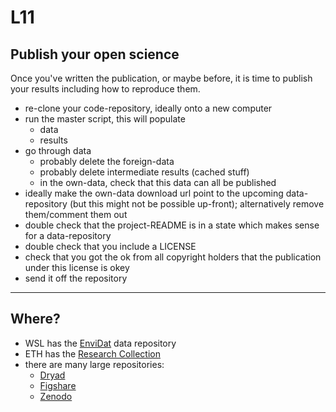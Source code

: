 # L11
## Publish your open science

Once you've written the publication, or maybe before, it is time to publish your results including how to reproduce them.

- re-clone your code-repository, ideally onto a new computer
- run the master script, this will populate
  - data
  - results
- go through data
  - probably delete the foreign-data
  - probably delete intermediate results (cached stuff)
  - in the own-data, check that this data can all be published
- ideally make the own-data download url point to the upcoming data-repository
  (but this might not be possible up-front); alternatively remove them/comment them out
- double check that the project-README is in a state which makes sense for a data-repository
- double check that you include a LICENSE
- check that you got the ok from all copyright holders that the publication under this license is okey
- send it off the repository

---

## Where?

- WSL has the [EnviDat](https://www.envidat.ch/) data repository
- ETH has the [Research Collection](https://www.research-collection.ethz.ch/)
- there are many large repositories:
  - [Dryad](https://datadryad.org)
  - [Figshare](https://figshare.com/)
  - [Zenodo](https://zenodo.org/)
